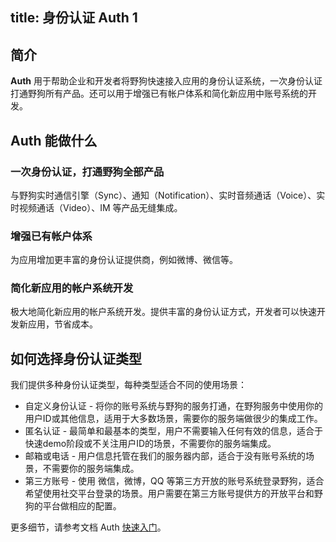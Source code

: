 
title: 身份认证 Auth 1
---
<h2 id='简介' class="article-heading top-heading">简介</h2>

**Auth** 用于帮助企业和开发者将野狗快速接入应用的身份认证系统，一次身份认证打通野狗所有产品。还可以用于增强已有帐户体系和简化新应用中账号系统的开发。


## Auth 能做什么

### 一次身份认证，打通野狗全部产品
与野狗实时通信引擎（Sync）、通知（Notification）、实时音频通话（Voice）、实时视频通话（Video）、IM 等产品无缝集成。

### 增强已有帐户体系
为应用增加更丰富的身份认证提供商，例如微博、微信等。

### 简化新应用的帐户系统开发
极大地简化新应用的帐户系统开发。提供丰富的身份认证方式，开发者可以快速开发新应用，节省成本。


<!--
## Auth 能做什么

### 一次身份认证，打通野狗全部产品
与野狗实时通信引擎（Sync）、通知（Notification）、实时音频通话（Voice）、实时视频通话（Video）、IM 等产品无缝集成。

### 增强已有帐户体系
Auth服务可以通过Custom Token 的方式方便集成到你的已有账号系统。

### 简化新应用的帐户系统开发
极大地简化新应用的帐户系统开发。提供丰富的身份认证方式，开发者可以快速开发新应用，节省成本。

## Auth 带来的好处

### 避免从 0 开始
让新应用避开从 0 开始的帐户系统开发，轻松搞定用户注册登录，用户信息存储。

### 提高帐户安全性
野狗采用行业标准的 JWT 格式对传输数据进行加密，有效提高帐号系统的安全性，防止用户信息泄漏。

 -->

## 如何选择身份认证类型

我们提供多种身份认证类型，每种类型适合不同的使用场景：

* 自定义身份认证 - 将你的账号系统与野狗的服务打通，在野狗服务中使用你的用户ID或其他信息，适用于大多数场景，需要你的服务端做很少的集成工作。
* 匿名认证 - 最简单和最基本的类型，用户不需要输入任何有效的信息，适合于快速demo阶段或不关注用户ID的场景，不需要你的服务端集成。
* 邮箱或电话 - 用户信息托管在我们的服务器内部，适合于没有账号系统的场景，不需要你的服务端集成。
* 第三方账号 - 使用 微信，微博，QQ 等第三方开放的账号系统登录野狗，适合希望使用社交平台登录的场景。用户需要在第三方账号提供方的开放平台和野狗的平台做相应的配置。

更多细节，请参考文档 Auth [快速入门](/auth/Web/quickstart.html)。














